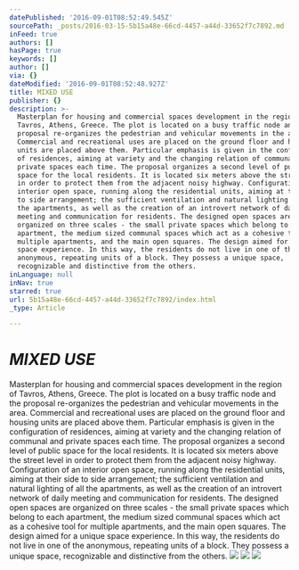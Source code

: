 ```yaml
---
datePublished: '2016-09-01T08:52:49.545Z'
sourcePath: _posts/2016-03-15-5b15a48e-66cd-4457-a44d-33652f7c7892.md
inFeed: true
authors: []
hasPage: true
keywords: []
author: []
via: {}
dateModified: '2016-09-01T08:52:48.927Z'
title: MIXED USE
publisher: {}
description: >-
  Masterplan for housing and commercial spaces development in the region of
  Tavros, Athens, Greece. The plot is located on a busy traffic node and the
  proposal re-organizes the pedestrian and vehicular movements in the area.
  Commercial and recreational uses are placed on the ground floor and housing
  units are placed above them. Particular emphasis is given in the configuration
  of residences, aiming at variety and the changing relation of communal and
  private spaces each time. The proposal organizes a second level of public
  space for the local residents. It is located six meters above the street level
  in order to protect them from the adjacent noisy highway. Configuration of an
  interior open space, running along the residential units, aiming at their side
  to side arrangement; the sufficient ventilation and natural lighting of all
  the apartments, as well as the creation of an introvert network of daily
  meeting and communication for residents. The designed open spaces are
  organized on three scales - the small private spaces which belong to each
  apartment, the medium sized communal spaces which act as a cohesive tool for
  multiple apartments, and the main open squares. The design aimed for a unique
  space experience. In this way, the residents do not live in one of the
  anonymous, repeating units of a block. They possess a unique space,
  recognizable and distinctive from the others.
inLanguage: null
inNav: true
starred: true
url: 5b15a48e-66cd-4457-a44d-33652f7c7892/index.html
_type: Article

---
```

# _MIXED USE_

Masterplan for housing and commercial spaces development in the region of Tavros, Athens, Greece. The plot is located on a busy traffic node and the proposal re-organizes the pedestrian and vehicular movements in the area. Commercial and recreational uses are placed on the ground floor and housing units are placed above them. Particular emphasis is given in the configuration of residences, aiming at variety and the changing relation of communal and private spaces each time. The proposal organizes a second level of public space for the local residents. It is located six meters above the street level in order to protect them from the adjacent noisy highway. Configuration of an interior open space, running along the residential units, aiming at their side to side arrangement; the sufficient ventilation and natural lighting of all the apartments, as well as the creation of an introvert network of daily meeting and communication for residents. The designed open spaces are organized on three scales - the small private spaces which belong to each apartment, the medium sized communal spaces which act as a cohesive tool for multiple apartments, and the main open squares. The design aimed for a unique space experience. In this way, the residents do not live in one of the anonymous, repeating units of a block. They possess a unique space, recognizable and distinctive from the others.
![](https://s3-us-west-2.amazonaws.com/the-grid-img/p/aa9ee1ba6226a4d048e5db50ca9a859d25ce4820.jpg)
![](https://s3-us-west-2.amazonaws.com/the-grid-img/p/7dac9d0e9bc41faec87470b33076ca43e09dc1ee.jpg)
![](https://s3-us-west-2.amazonaws.com/the-grid-img/p/9fc819dec24f210347c68cd97a0d87762709f495.jpg)
